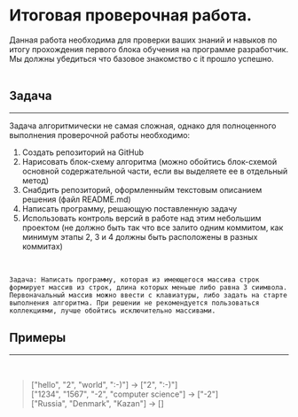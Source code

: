 # Итоговая проверочная работа.
Данная работа необходима для проверки ваших знаний и навыков по итогу прохождения первого блока обучения на программе разработчик. Мы должны убедиться что базовое знакомство с it прошло успешно.
<br/><br/>
## Задача
------
Задача алгоритмически не самая сложная, однако для полноценного выполнения проверочной работы необходимо:


1. Cоздать репозиторий на GitHub
2. Нарисовать блок-схему алгоритма (можно обойтись блок-схемой основной содержательной части, если вы выделяете ее в отдельный метод)
3. Снабдить репозиторий, оформленныйм текстовым описанием решения (файл README.md)
4. Написать программу, решающую поставленную задачу
5. Использовать контроль версий в работе над этим небольшим проектом (не должно быть так что все залито одним коммитом, как минимум этапы 2, 3 и 4 должны быть расположены в разных коммитах)

<br/>

```
Задача: Написать программу, которая из имеющегося массива строк формирует массив из строк, длина которых меньше либо равна 3 сиимвола. Первоначальный массив можно ввести с клавиатуры, либо задать на старте выполнения алгоритма. При решении не рекомендуется пользоваться коллекциями, лучше обойтись исключительно массивами.
```

## Примеры
------
<br/>

>["hello", "2", "world", ":-)"] -> ["2", ":-)"]<br/>
>["1234", "1567", "-2", "computer science"] -> ["-2"]<br/>
>["Russia", "Denmark", "Kazan"] -> []